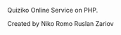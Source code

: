 Quiziko Online Service on PHP.

Created by
          Niko
            Romo
              Ruslan Zariov
 
 
